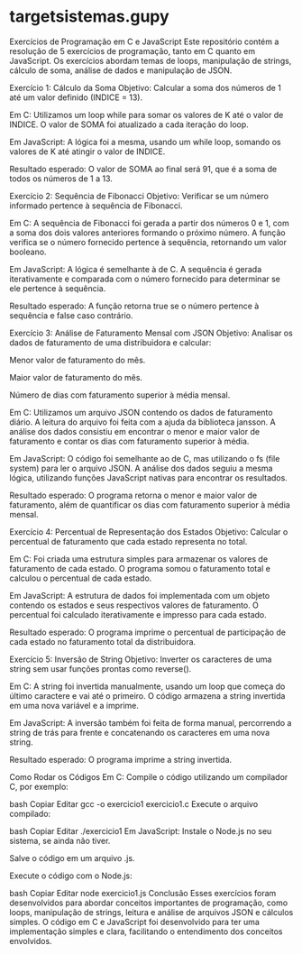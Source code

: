 # targetsistemas.gupy

Exercícios de Programação em C e JavaScript
Este repositório contém a resolução de 5 exercícios de programação, tanto em C quanto em JavaScript. Os exercícios abordam temas de loops, manipulação de strings, cálculo de soma, análise de dados e manipulação de JSON.

Exercício 1: Cálculo da Soma
Objetivo: Calcular a soma dos números de 1 até um valor definido (INDICE = 13).

Em C: Utilizamos um loop while para somar os valores de K até o valor de INDICE. O valor de SOMA foi atualizado a cada iteração do loop.

Em JavaScript: A lógica foi a mesma, usando um while loop, somando os valores de K até atingir o valor de INDICE.

Resultado esperado: O valor de SOMA ao final será 91, que é a soma de todos os números de 1 a 13.

Exercício 2: Sequência de Fibonacci
Objetivo: Verificar se um número informado pertence à sequência de Fibonacci.

Em C: A sequência de Fibonacci foi gerada a partir dos números 0 e 1, com a soma dos dois valores anteriores formando o próximo número. A função verifica se o número fornecido pertence à sequência, retornando um valor booleano.

Em JavaScript: A lógica é semelhante à de C. A sequência é gerada iterativamente e comparada com o número fornecido para determinar se ele pertence à sequência.

Resultado esperado: A função retorna true se o número pertence à sequência e false caso contrário.

Exercício 3: Análise de Faturamento Mensal com JSON
Objetivo: Analisar os dados de faturamento de uma distribuidora e calcular:

Menor valor de faturamento do mês.

Maior valor de faturamento do mês.

Número de dias com faturamento superior à média mensal.

Em C: Utilizamos um arquivo JSON contendo os dados de faturamento diário. A leitura do arquivo foi feita com a ajuda da biblioteca jansson. A análise dos dados consistiu em encontrar o menor e maior valor de faturamento e contar os dias com faturamento superior à média.

Em JavaScript: O código foi semelhante ao de C, mas utilizando o fs (file system) para ler o arquivo JSON. A análise dos dados seguiu a mesma lógica, utilizando funções JavaScript nativas para encontrar os resultados.

Resultado esperado: O programa retorna o menor e maior valor de faturamento, além de quantificar os dias com faturamento superior à média mensal.

Exercício 4: Percentual de Representação dos Estados
Objetivo: Calcular o percentual de faturamento que cada estado representa no total.

Em C: Foi criada uma estrutura simples para armazenar os valores de faturamento de cada estado. O programa somou o faturamento total e calculou o percentual de cada estado.

Em JavaScript: A estrutura de dados foi implementada com um objeto contendo os estados e seus respectivos valores de faturamento. O percentual foi calculado iterativamente e impresso para cada estado.

Resultado esperado: O programa imprime o percentual de participação de cada estado no faturamento total da distribuidora.

Exercício 5: Inversão de String
Objetivo: Inverter os caracteres de uma string sem usar funções prontas como reverse().

Em C: A string foi invertida manualmente, usando um loop que começa do último caractere e vai até o primeiro. O código armazena a string invertida em uma nova variável e a imprime.

Em JavaScript: A inversão também foi feita de forma manual, percorrendo a string de trás para frente e concatenando os caracteres em uma nova string.

Resultado esperado: O programa imprime a string invertida.

Como Rodar os Códigos
Em C:
Compile o código utilizando um compilador C, por exemplo:

bash
Copiar
Editar
gcc -o exercicio1 exercicio1.c
Execute o arquivo compilado:

bash
Copiar
Editar
./exercicio1
Em JavaScript:
Instale o Node.js no seu sistema, se ainda não tiver.

Salve o código em um arquivo .js.

Execute o código com o Node.js:

bash
Copiar
Editar
node exercicio1.js
Conclusão
Esses exercícios foram desenvolvidos para abordar conceitos importantes de programação, como loops, manipulação de strings, leitura e análise de arquivos JSON e cálculos simples. O código em C e JavaScript foi desenvolvido para ter uma implementação simples e clara, facilitando o entendimento dos conceitos envolvidos.
